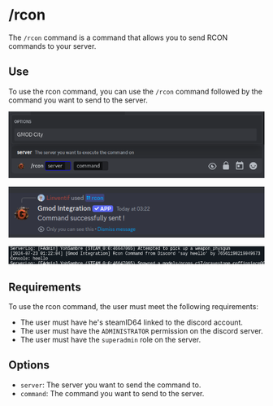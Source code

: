 # /rcon

The `/rcon` command is a command that allows you to send RCON commands to your server.

## Use

To use the rcon command, you can use the `/rcon` command followed by the command you want to send to the server.

![alt text](image-10.png)

![alt text](image-11.png)

![alt text](image-12.png)

## Requirements

To use the rcon command, the user must meet the following requirements:

- The user must have he's steamID64 linked to the discord account.
- The user must have the `ADMINISTRATOR` permission on the discord server.
- The user must have the `superadmin` role on the server.

## Options

- `server`: The server you want to send the command to.
- `command`: The command you want to send to the server.
